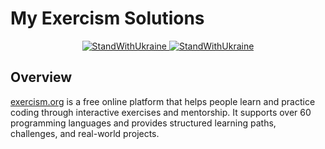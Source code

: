 # My Exercism Solutions

<p align="center">
  <a href="https://stand-with-ukraine.pp.ua/">
    <img alt="StandWithUkraine" src="https://img.shields.io/badge/Support-Ukraine-FFC93C?style=flat-square&labelColor=07689F">
  </a>
  <a href="https://stand-with-ukraine.pp.ua">
    <img alt="StandWithUkraine" src="https://img.shields.io/badge/Made_in-Ukraine-FFC93C.svg?style=flat-square&labelColor=07689F">
  </a>
</p>

## Overview

[exercism.org](https://exercism.org) is a free online platform that helps people learn and practice coding through interactive exercises and mentorship. It supports over 60 programming languages and provides structured learning paths, challenges, and real-world projects.
